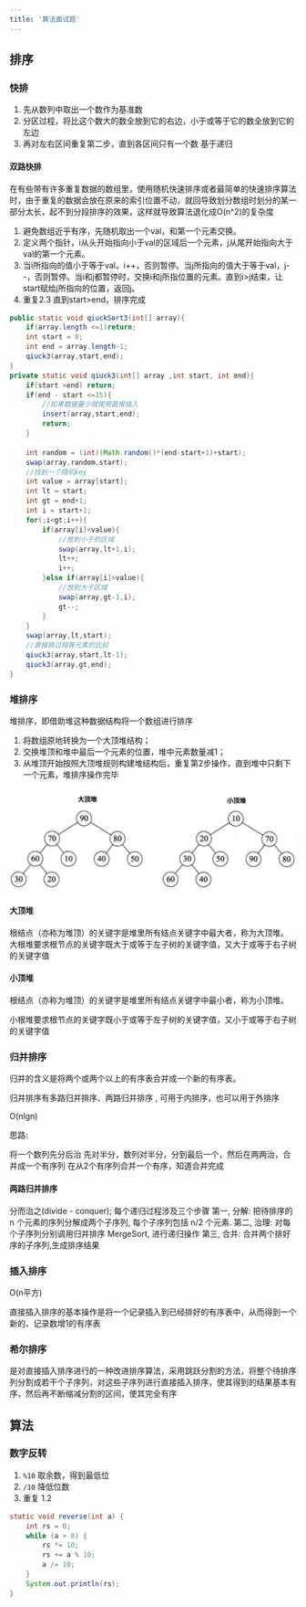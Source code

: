 ```yaml
---
title: '算法面试题'
---
```


## 排序

### 快排

1. 先从数列中取出一个数作为基准数
2. 分区过程，将比这个数大的数全放到它的右边，小于或等于它的数全放到它的左边
3. 再对左右区间重复第二步，直到各区间只有一个数 基于递归

#### 双路快排

在有些带有许多重复数据的数组里，使用随机快速排序或者最简单的快速排序算法时，由于重复的数据会放在原来的索引位置不动，就回导致划分数组时划分的某一部分太长，起不到分段排序的效果，这样就导致算法退化成O(n^2)的复杂度

1. 避免数组近乎有序，先随机取出一个val，和第一个元素交换。
2. 定义两个指针，i从头开始指向小于val的区域后一个元素，j从尾开始指向大于val的第一个元素。
3. 当i所指向的值小于等于val，i++，否则暂停。当j所指向的值大于等于val，j--，否则暂停。当i和j都暂停时，交换i和j所指位置的元素。直到i>j结束，让start赋给j所指向的位置，返回j。
4. 重复2.3 直到start>end，排序完成

```java
public static void qiuckSort3(int[] array){
    if(array.length <=1)return;
    int start = 0;
    int end = array.length-1;
    qiuck3(array,start,end);
}
private static void qiuck3(int[] array ,int start, int end){
    if(start >end) return;
    if(end - start <=15){
        //如果数据量少就使用直接插入
        insert(array,start,end);
        return;
    }

    int random = (int)(Math.random()*(end-start+1)+start);
    swap(array,random,start);
    //找到一个随机key
    int value = array[start];
    int lt = start; 
    int gt = end+1; 
    int i = start+1;
    for(;i<gt;i++){
        if(array[i]<value){
            //放到小于的区域
            swap(array,lt+1,i);
            lt++;
            i++;
        }else if(array[i]>value){
            //放到大于区域
            swap(array,gt-1,i);
            gt--;
        }
    }
    swap(array,lt,start);
    //直接跳过相等元素的比较
    qiuck3(array,start,lt-1);
    qiuck3(array,gt,end);
}
```

### 堆排序

堆排序，即借助堆这种数据结构将一个数组进行排序

1. 将数组原地转换为一个大顶堆结构；
2. 交换堆顶和堆中最后一个元素的位置，堆中元素数量减1；
3. 从堆顶开始按照大顶堆规则构建堆结构后，重复第2步操作，直到堆中只剩下一个元素，堆排序操作完毕

![](../resources/arithmetic/20170811155030589.png)

#### 大顶堆

根结点（亦称为堆顶）的关键字是堆里所有结点关键字中最大者，称为大顶堆。
大根堆要求根节点的关键字既大于或等于左子树的关键字值，又大于或等于右子树的关键字值

#### 小顶堆

根结点（亦称为堆顶）的关键字是堆里所有结点关键字中最小者，称为小顶堆。

小根堆要求根节点的关键字既小于或等于左子树的关键字值，又小于或等于右子树的关键字值

### 归并排序

归并的含义是将两个或两个以上的有序表合并成一个新的有序表。

归并排序有多路归并排序、两路归并排序 , 可用于内排序，也可以用于外排序

O(nlgn)

思路:

将一个数列先分后治 先对半分，数列对半分，分到最后一个，然后在两两治，合并成一个有序列 在从2个有序列合并一个有序，知道合并完成

#### 两路归并排序

分而治之(divide - conquer);
每个递归过程涉及三个步骤
第一, 分解: 把待排序的 n 个元素的序列分解成两个子序列, 每个子序列包括 n/2 个元素.
第二, 治理: 对每个子序列分别调用归并排序 MergeSort, 进行递归操作
第三, 合并: 合并两个排好序的子序列,生成排序结果

### 插入排序

O(n平方)

直接插入排序的基本操作是将一个记录插入到已经排好的有序表中，从而得到一个新的、记录数增1的有序表

### 希尔排序

是对直接插入排序进行的一种改进排序算法，采用跳跃分割的方法，将整个待排序列分割成若干个子序列，对这些子序列进行直接插入排序，使其得到的结果基本有序，然后再不断缩减分割的区间，使其完全有序

## 算法

### 数字反转

1. `%10` 取余数，得到最低位
2. `/10` 降低位数
3. 重复 1.2

```java
static void reverse(int a) {
    int rs = 0;
    while (a > 0) {
        rs *= 10;
        rs += a % 10;
        a /= 10;
    }
    System.out.println(rs);
}
```
